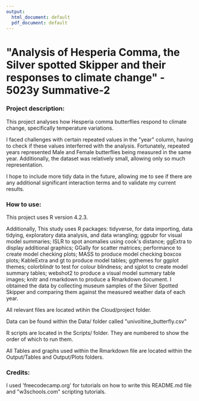 ```yaml
---
output:
  html_document: default
  pdf_document: default
---
```

# "Analysis of Hesperia Comma, the Silver spotted Skipper and their responses to climate change" - 5023y Summative-2

### Project description: 

This project analyses how Hesperia comma butterflies respond to climate change, specifically temperature variations.

I faced challenges with certain repeated values in the "year" column, having to check if these values interferred with the analysis. Fortunately, repeated years represented Male and Female butterflies being measured in the same year. Additionally, the dataset was relatively small, allowing only so much representation.

I hope to include more tidy data in the future, allowing me to see if there are any additional significant interaction terms and to validate my current results.

### How to use:

This project uses R version 4.2.3.

Additionally, This study uses R packages: tidyverse, for data importing, data tidying, exploratory data analysis, and data wrangling; ggpubr for visual model summaries; ISLR to spot anomalies using cook's distance; ggExtra to display additional graphics; GGally for scatter matrices; performance to create model checking plots; MASS to produce model checking boxcox plots; KableExtra and gt to produce model tables; ggthemes for ggplot themes; colorblindr to test for colour blindness; and sjplot to create model summary tables; webshot2 to produce a visual model summary table images; knitr and rmarkdown to produce a Rmarkdown document. I obtained the data by collecting museum samples of the Silver Spotted Skipper and comparing them against the measured weather data of each year.

All relevant files are located wtihin the Cloud/project folder.

Data can be found within the Data/ folder called "univoltine_butterfly.csv"

R scripts are located in the Scripts/ folder. They are numbered to show the order of which to run them.

All Tables and graphs used within the Rmarkdown file are located within the Output/Tables and Output/Plots folders.


### Credits:

I used 'freecodecamp.org' for tutorials on how to write this README.md file and "w3schools.com" scripting tutorials.

